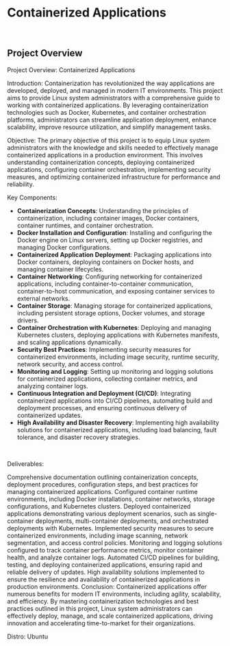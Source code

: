 # Containerized Applications

<br> 

## Project Overview


Project Overview: Containerized Applications

Introduction:
Containerization has revolutionized the way applications are developed, deployed, and managed in modern IT environments. This project aims to provide Linux system administrators with a comprehensive guide to working with containerized applications. By leveraging containerization technologies such as Docker, Kubernetes, and container orchestration platforms, administrators can streamline application deployment, enhance scalability, improve resource utilization, and simplify management tasks.

Objective:
The primary objective of this project is to equip Linux system administrators with the knowledge and skills needed to effectively manage containerized applications in a production environment. This involves understanding containerization concepts, deploying containerized applications, configuring container orchestration, implementing security measures, and optimizing containerized infrastructure for performance and reliability.

Key Components:

- <b>Containerization Concepts</b>: Understanding the principles of containerization, including container images, Docker containers, container runtimes, and container orchestration.
- <b>Docker Installation and Configuration</b>: Installing and configuring the Docker engine on Linux servers, setting up Docker registries, and managing Docker configurations.
- <b>Containerized Application Deployment</b>: Packaging applications into Docker containers, deploying containers on Docker hosts, and managing container lifecycles.
- <b>Container Networking</b>: Configuring networking for containerized applications, including container-to-container communication, container-to-host communication, and exposing container services to external networks.
- <b>Container Storage</b>: Managing storage for containerized applications, including persistent storage options, Docker volumes, and storage drivers.
- <b>Container Orchestration with Kubernetes</b>: Deploying and managing Kubernetes clusters, deploying applications with Kubernetes manifests, and scaling applications dynamically.
- <b>Security Best Practices</b>: Implementing security measures for containerized environments, including image security, runtime security, network security, and access control.
- <b>Monitoring and Logging</b>: Setting up monitoring and logging solutions for containerized applications, collecting container metrics, and analyzing container logs.
- <b>Continuous Integration and Deployment (CI/CD)</b>: Integrating containerized applications into CI/CD pipelines, automating build and deployment processes, and ensuring continuous delivery of containerized updates.
- <b>High Availability and Disaster Recovery</b>: Implementing high availability solutions for containerized applications, including load balancing, fault tolerance, and disaster recovery strategies.

<br>

Deliverables:

Comprehensive documentation outlining containerization concepts, deployment procedures, configuration steps, and best practices for managing containerized applications.
Configured container runtime environments, including Docker installations, container networks, storage configurations, and Kubernetes clusters.
Deployed containerized applications demonstrating various deployment scenarios, such as single-container deployments, multi-container deployments, and orchestrated deployments with Kubernetes.
Implemented security measures to secure containerized environments, including image scanning, network segmentation, and access control policies.
Monitoring and logging solutions configured to track container performance metrics, monitor container health, and analyze container logs.
Automated CI/CD pipelines for building, testing, and deploying containerized applications, ensuring rapid and reliable delivery of updates.
High availability solutions implemented to ensure the resilience and availability of containerized applications in production environments.
Conclusion:
Containerized applications offer numerous benefits for modern IT environments, including agility, scalability, and efficiency. By mastering containerization technologies and best practices outlined in this project, Linux system administrators can effectively deploy, manage, and scale containerized applications, driving innovation and accelerating time-to-market for their organizations.

Distro: Ubuntu 
